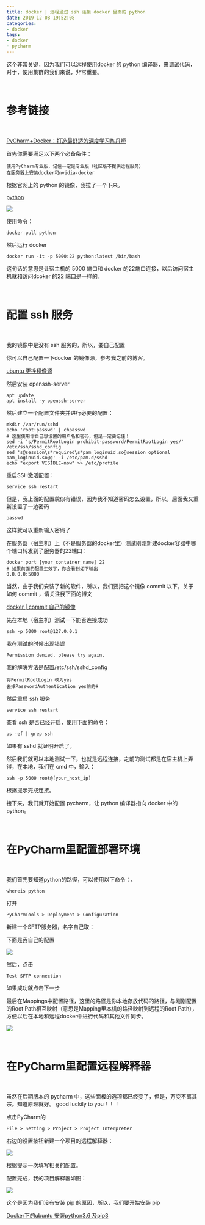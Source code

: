 ```yaml
---
title: docker | 远程通过 ssh 连接 docker 里面的 python
date: 2019-12-08 19:52:08
categories:
- docker
tags:
- docker
- pycharm
---
```

这个非常关键，因为我们可以远程使用docker 的 python 编译器，来调试代码，对于，使用集群的我们来说，非常重要。

<!--more-->

<br/>

# 参考链接

<br/>

[PyCharm+Docker：打造最舒适的深度学习炼丹炉](https://zhuanlan.zhihu.com/p/52827335)

首先你需要满足以下两个必备条件：

	使用PyCharm专业版，记住一定是专业版（社区版不提供远程服务）
	在服务器上安装docker和nvidia-docker

根据官网上的 python 的镜像，我拉了一个下来。

[python](https://hub.docker.com/_/python)

![](/images/docker/11_0.png)

使用命令：

	docker pull python

然后运行 dcoker

	docker run -it -p 5000:22 python:latest /bin/bash

这句话的意思是让宿主机的 5000 端口和 docker 的22端口连接，以后访问宿主机就和访问dcoker 的22 端口是一样的。

<br/>

# 配置 ssh 服务

<br/>

我的镜像中是没有 ssh 服务的，所以，要自己配置

你可以自己配置一下docker 的镜像源，参考我之前的博客。

[ubuntu 更换镜像源](https://benpaodewoniu.github.io/2019/01/19/ubuntu1/)

然后安装 openssh-server

	apt update
	apt install -y openssh-server

然后建立一个配置文件夹并进行必要的配置：

	mkdir /var/run/sshd
	echo 'root:passwd' | chpasswd
	# 这里使用你自己想设置的用户名和密码，但是一定要记住！
	sed -i 's/PermitRootLogin prohibit-password/PermitRootLogin yes/' /etc/ssh/sshd_config
	sed 's@session\s*required\s*pam_loginuid.so@session optional pam_loginuid.so@g' -i /etc/pam.d/sshd
	echo "export VISIBLE=now" >> /etc/profile

重启SSH激活配置：

	service ssh restart

但是，我上面的配置貌似有错误，因为我不知道密码怎么设置，所以，后面我又重新设置了一边密码

	passwd

这样就可以重新输入密码了

在服务器（宿主机）上（不是服务器的docker里）测试刚刚新建docker容器中哪个端口转发到了服务器的22端口：

	docker port [your_container_name] 22
	# 如果前面的配置生效了，你会看到如下输出
	0.0.0.0:5000

当然，由于我们安装了新的软件，所以，我们要把这个镜像 commit 以下，关于如何 commit ，请关注我下面的博文

[docker | commit 自己的镜像](https://benpaodewoniu.github.io/2019/12/08/docker9/)

先在本地（宿主机）测试一下能否连接成功

	ssh -p 5000 root@127.0.0.1

我在测试的时候出现错误

	Permission denied, please try again.

我的解决方法是配置/etc/ssh/sshd_config

	将PermitRootLogin 改为yes
	去掉PasswordAuthentication yes前的#

然后重启 ssh 服务

	service ssh restart

查看 ssh 是否已经开启，使用下面的命令：

	ps -ef | grep ssh

如果有 sshd 就证明开启了。

然后我们就可以本地测试一下，也就是远程连接，之前的测试都是在宿主机上弄得，在本地，我们在 cmd 中，输入：

	ssh -p 5000 root@[your_host_ip]

根据提示完成连接。

接下来，我们就开始配置 pycharm，让 python 编译器指向 docker 中的 python。

<br/>

# 在PyCharm里配置部署环境

<br/>

我们首先要知道python的路径，可以使用以下命令：、

	whereis python
	
打开

	PyCharmTools > Deployment > Configuration

新建一个SFTP服务器，名字自己取：

下面是我自己的配置

![](/images/docker/11_1.png)

然后，点击

	Test SFTP connection

如果成功就点击下一步

最后在Mappings中配置路径，这里的路径是你本地存放代码的路径，与刚刚配置的Root Path相互映射（意思是Mapping里本机的路径映射到远程的Root Path），方便以后在本地和远程docker中进行代码和其他文件同步。

![](/images/docker/11_2.png)

<br/>

# 在PyCharm里配置远程解释器

<br/>

虽然在后期版本的 pycharm 中，这些面板的选项都已经变了，但是，万变不离其宗。知道原理就好。 good luckily to you！！！

点击PyCharm的

	File > Setting > Project > Project Interpreter

右边的设置按钮新建一个项目的远程解释器：

![](/images/docker/11_3.jpg)

根据提示一次填写相关的配置。

配置完成，我的项目解释器如图：

![](/images/docker/11_4.png)

这个是因为我们没有安装 pip 的原因，所以，我们要开始安装 pip

[Docker下的ubuntu 安装python3.6 及pip3](https://www.jianshu.com/p/2a5cd519e583)

